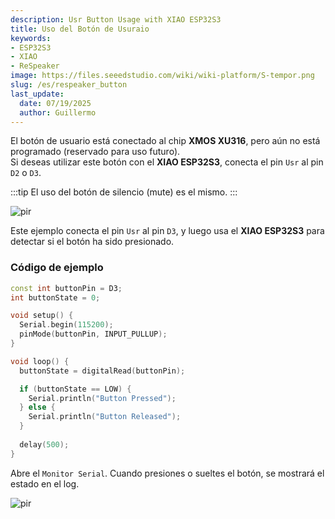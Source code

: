 ```yaml
---
description: Usr Button Usage with XIAO ESP32S3
title: Uso del Botón de Usuraio
keywords:
- ESP32S3
- XIAO
- ReSpeaker
image: https://files.seeedstudio.com/wiki/wiki-platform/S-tempor.png
slug: /es/respeaker_button
last_update:
  date: 07/19/2025
  author: Guillermo
---
```


El botón de usuario está conectado al chip **XMOS XU316**, pero aún no está programado (reservado para uso futuro).  
Si deseas utilizar este botón con el **XIAO ESP32S3**, conecta el pin `Usr` al pin `D2` o `D3`.

:::tip
El uso del botón de silencio (mute) es el mismo.
:::

<p style={{textAlign: 'center'}}><img src="https://files.seeedstudio.com/wiki/SenseCAP/respeaker/usr.png" alt="pir" width={600} height="auto" /></p>

Este ejemplo conecta el pin `Usr` al pin `D3`, y luego usa el **XIAO ESP32S3** para detectar si el botón ha sido presionado.

### Código de ejemplo

```cpp
const int buttonPin = D3;  
int buttonState = 0;

void setup() {
  Serial.begin(115200);
  pinMode(buttonPin, INPUT_PULLUP);  
}

void loop() {
  buttonState = digitalRead(buttonPin);

  if (buttonState == LOW) {
    Serial.println("Button Pressed");
  } else {
    Serial.println("Button Released");
  }
  
  delay(500);  
}
```

Abre el `Monitor Serial`. Cuando presiones o sueltes el botón, se mostrará el estado en el log.

<p style={{textAlign: 'center'}}><img src="https://files.seeedstudio.com/wiki/SenseCAP/respeaker/button-status.png" alt="pir" width={800} height="auto" /></p>

